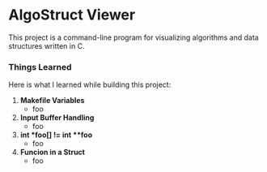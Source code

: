 # AlgoStruct Viewer

This project is a command-line program for visualizing algorithms and data structures written in C.

### Things Learned 

Here is what I learned while building this project:

1. **Makefile Variables**
    - foo
2. **Input Buffer Handling**
    - foo 
3. **int \*foo[] != int \*\*foo**
    - foo 
4. **Funcion in a Struct**
    - foo

